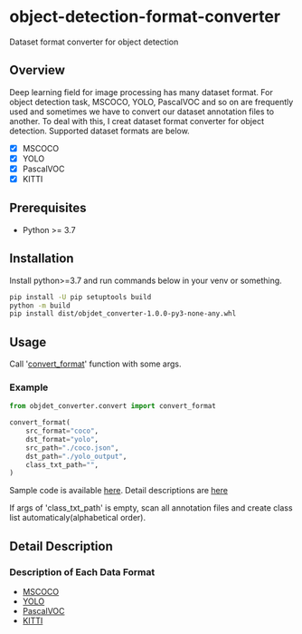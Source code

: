 # object-detection-format-converter

Dataset format converter for object detection

## Overview
Deep learning field for image processing has many dataset format. For object detection task, MSCOCO, YOLO, PascalVOC and so on are frequently used and sometimes we have to convert our dataset annotation files to another. To deal with this, I creat dataset format converter for object detection. Supported dataset formats are below.

* [x] MSCOCO  
* [x] YOLO
* [x] PascalVOC  
* [x] KITTI

## Prerequisites
* Python >= 3.7

## Installation
Install python>=3.7 and run commands below in your venv or something.
```bash
pip install -U pip setuptools build
python -m build
pip install dist/objdet_converter-1.0.0-py3-none-any.whl
```

## Usage
Call '[convert_format](./objdet_converter/utils/convert.py)' function with some args.
### Example
```python
from objdet_converter.convert import convert_format

convert_format(
    src_format="coco",
    dst_format="yolo",
    src_path="./coco.json",
    dst_path="./yolo_output",
    class_txt_path="",
)
```
Sample code is available [here](./sample.py). Detail descriptions are [here](#description-of-each-data-format)

If args of 'class_txt_path' is empty, scan all annotation files and create class list automaticaly(alphabetical order).

## Detail Description 
### Description of Each Data Format
* [MSCOCO](./docs/README_mscoco.md)
* [YOLO](./docs/README_yolo.md)
* [PascalVOC](./docs/README_pascalvoc.md)
* [KITTI](./docs/README_kitti.md)
